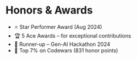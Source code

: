 # Honors & Awards

- ⭐ Star Performer Award (Aug 2024)  
- 🏆 5 Ace Awards – for exceptional contributions  
- 🤖 Runner-up – Gen-AI Hackathon 2024  
- 🥇 Top 7% on Codewars (831 honor points)  
